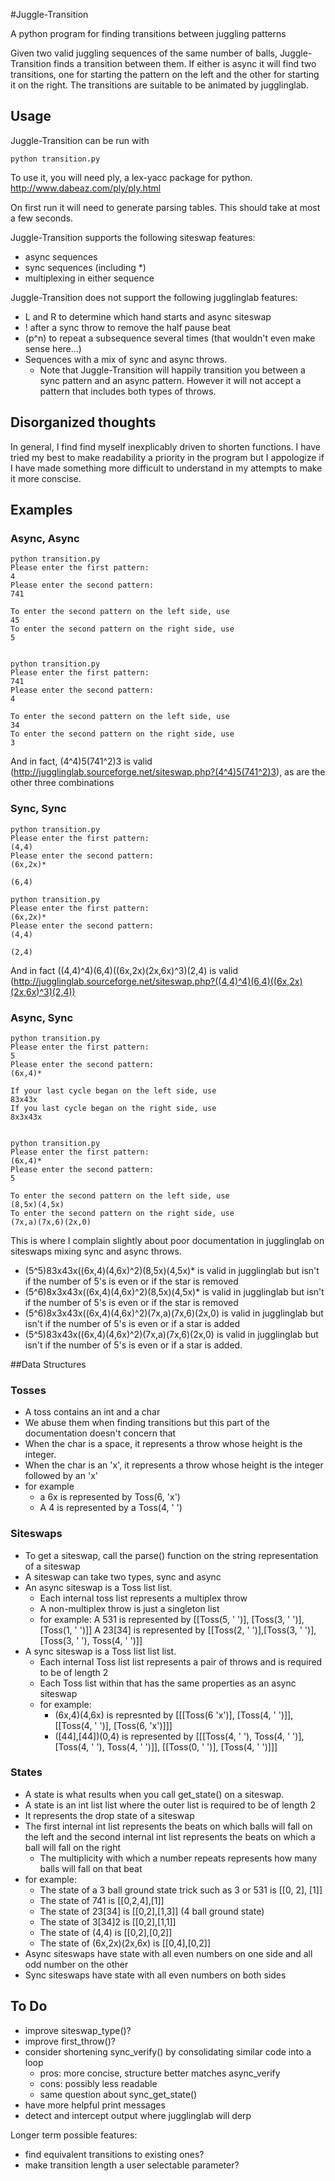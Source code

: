 #Juggle-Transition

A python program for finding transitions between juggling patterns

Given two valid juggling sequences of the same number of balls,
Juggle-Transition finds a transition between them.  If either is async it will
find two transitions, one for starting the pattern on the left and the other
for starting it on the right.  The transitions are suitable to be animated by
jugglinglab.

## Usage

Juggle-Transition can be run with

    python transition.py

To use it, you will need ply, a lex-yacc package for python.  http://www.dabeaz.com/ply/ply.html

On first run it will need to generate parsing tables.  This should take at most a few seconds.

Juggle-Transition supports the following siteswap features:
 - async sequences
 - sync sequences (including *)
 - multiplexing in either sequence

  
Juggle-Transition does not support the following jugglinglab features:
 - L and R to determine which hand starts and async siteswap
 - ! after a sync throw to remove the half pause beat
 - (p^n) to repeat a subsequence several times (that wouldn't even make sense here...)
 - Sequences with a mix of sync and async throws.
    - Note that Juggle-Transition will happily transition you between a sync
      pattern and an async pattern.  However it will not accept a pattern that
      includes both types of throws.

## Disorganized thoughts

In general, I find find myself inexplicably driven to shorten functions.  I
have tried my best to make readability a priority in the program but I
appologize if I have made something more difficult to understand in my attempts
to make it more conscise.

## Examples

### Async, Async
    python transition.py 
    Please enter the first pattern:
    4
    Please enter the second pattern:
    741

    To enter the second pattern on the left side, use
    45
    To enter the second pattern on the right side, use
    5


    python transition.py 
    Please enter the first pattern:
    741
    Please enter the second pattern:
    4

    To enter the second pattern on the left side, use
    34
    To enter the second pattern on the right side, use
    3

And in fact, (4^4)5(741^2)3 is valid (http://jugglinglab.sourceforge.net/siteswap.php?(4^4)5(741^2)3), as are the other three combinations

### Sync, Sync

    python transition.py 
    Please enter the first pattern:
    (4,4)
    Please enter the second pattern:
    (6x,2x)*

    (6,4)

    python transition.py 
    Please enter the first pattern:
    (6x,2x)*
    Please enter the second pattern:
    (4,4)

    (2,4)

And in fact ((4,4)^4)(6,4)((6x,2x)(2x,6x)^3)(2,4) is valid (http://jugglinglab.sourceforge.net/siteswap.php?((4,4)^4)(6,4)((6x,2x)(2x,6x)^3)(2,4))

### Async, Sync

    python transition.py 
    Please enter the first pattern:
    5
    Please enter the second pattern:
    (6x,4)*

    If your last cycle began on the left side, use
    83x43x
    If you last cycle began on the right side, use
    8x3x43x


    python transition.py 
    Please enter the first pattern:
    (6x,4)*
    Please enter the second pattern:
    5

    To enter the second pattern on the left side, use
    (8,5x)(4,5x)
    To enter the second pattern on the right side, use
    (7x,a)(7x,6)(2x,0)

This is where I complain slightly about poor documentation in jugglinglab on
siteswaps mixing sync and async throws.

 - (5^5)83x43x((6x,4)(4,6x)^2)(8,5x)(4,5x)* is valid in jugglinglab but isn't if
   the number of 5's is even or if the star is removed
 - (5^6)8x3x43x((6x,4)(4,6x)^2)(8,5x)(4,5x)* is valid in jugglinglab but isn't if
   the number of 5's is even or if the star is removed
 - (5^6)8x3x43x((6x,4)(4,6x)^2)(7x,a)(7x,6)(2x,0) is valid in jugglinglab but
   isn't if the number of 5's is even or if a star is added
 - (5^5)83x43x((6x,4)(4,6x)^2)(7x,a)(7x,6)(2x,0) is valid in jugglinglab but isn't
   if the number of 5's is even or if a star is added.




##Data Structures

### Tosses
 - A toss contains an int and a char
 - We abuse them when finding transitions but this part of the documentation doesn't concern that
 - When the char is a space, it represents a throw whose height is the integer.
 - When the char is an 'x', it represents a throw whose height is the integer followed by an 'x'
 - for example
    - a 6x is represented by Toss(6, 'x')
    - A 4 is represented by a Toss(4, ' ')

### Siteswaps
 - To get a siteswap, call the parse() function on the string representation of a siteswap
 - A siteswap can take two types, sync and async
 - An async siteswap is a Toss list list.
    - Each internal toss list represents a multiplex throw
    - A non-multiplex throw is just a singleton list
    - for example:
        A 531 is represented by [[Toss(5, ' ')], [Toss(3, ' ')], [Toss(1, ' ')]]
        A 23[34] is represented by [[Toss(2, ' ')],[Toss(3, ' ')],[Toss(3, ' '), Toss(4, ' ')]]
 - A sync siteswap is a Toss list list list.
    - Each internal Toss list list represents a pair of throws and is required to be of length 2
    - Each Toss list within that has the same properties as an async siteswap
    - for example:
        - (6x,4)(4,6x) is represnted by [[[Toss(6 'x')], [Toss(4, ' ')]], [[Toss(4, ' ')], [Toss(6, 'x')]]]
        - ([44],[44])(0,4) is represented by [[[Toss(4, ' '), Toss(4, ' ')], [Toss(4, ' '), Toss(4, ' ')]], [[Toss(0, ' ')], [Toss(4, ' ')]]]

### States
 - A state is what results when you call get_state() on a siteswap.
 - A state is an int list list where the outer list is required to be of length 2
 - It represents the drop state of a siteswap
 - The first internal int list represents the beats on which balls will fall on the left and the second internal int list represents the beats on which a ball will fall on the right
    - The multiplicity with which a number repeats represents how many balls will fall on that beat
 - for example:
    - The state of a 3 ball ground state trick such as 3 or 531 is [[0, 2], [1]]
    - The state of 741 is [[0,2,4],[1]]
    - The state of 23[34] is [[0,2],[1,3]] \(4 ball ground state\)
    - The state of 3[34]2 is [[0,2],[1,1]]
    - The state of (4,4) is [[0,2],[0,2]]
    - The state of (6x,2x)(2x,6x) is [[0,4],[0,2]]
 - Async siteswaps have state with all even numbers on one side and all odd number on the other
 - Sync siteswaps have state with all even numbers on both sides

## To Do
 - improve siteswap_type()?
 - improve first_throw()?
 - consider shortening sync_verify() by consolidating similar code into a loop
    - pros: more concise, structure better matches async_verify
    - cons: possibly less readable
    - same question about sync_get_state()
 - have more helpful print messages
 - detect and intercept output where jugglinglab will derp
        
Longer term possible features:
 - find equivalent transitions to existing ones?
 - make transition length a user selectable parameter?



